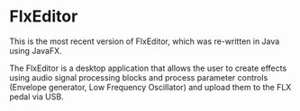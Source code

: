 # FlxEditor

This is the most recent version of FlxEditor, which was re-written in Java using JavaFX.

The FlxEditor is a desktop application that allows the user to create effects using audio signal processing blocks and process parameter controls (Envelope generator, Low Frequency Oscillator) and upload them to the FLX pedal via USB.
